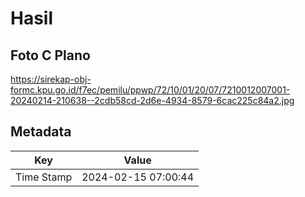 # Hasil

## Foto C Plano

https://sirekap-obj-formc.kpu.go.id/f7ec/pemilu/ppwp/72/10/01/20/07/7210012007001-20240214-210638--2cdb58cd-2d6e-4934-8579-6cac225c84a2.jpg


## Metadata

| Key        | Value               |
| ---------- | ------------------- |
| Time Stamp | 2024-02-15 07:00:44 |



